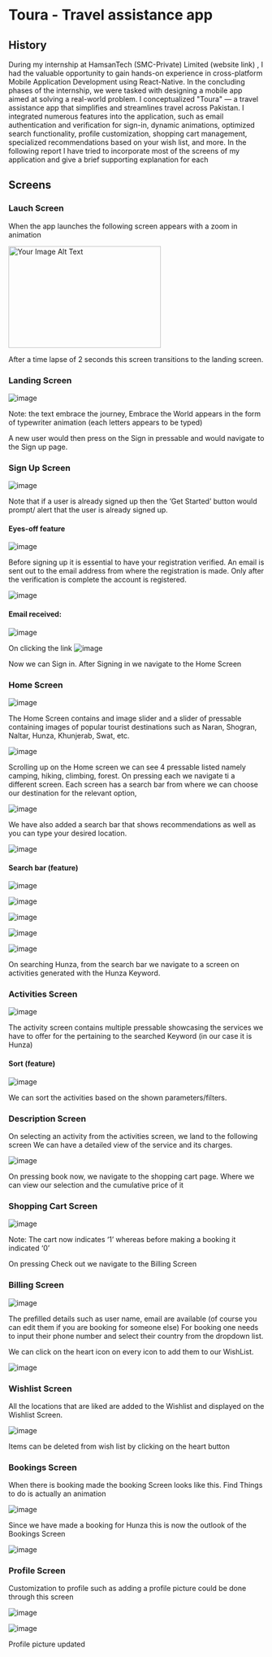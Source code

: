# Toura - Travel assistance app

## History
During my internship at HamsanTech (SMC-Private) Limited (website link) , I had the valuable opportunity to gain hands-on experience in cross-platform Mobile Application Development using React-Native. In the concluding phases of the internship, we were tasked with designing a mobile app aimed at solving a real-world problem. I conceptualized "Toura" — a travel assistance app that simplifies and streamlines travel across Pakistan.
I integrated numerous features into the application, such as email authentication and verification for sign-in, dynamic animations, optimized search functionality, profile customization, shopping cart management, specialized recommendations based on your wish list, and more.
In the following report I have tried to incorporate most of the screens of my application and give a brief supporting explanation for each

## Screens
### Lauch Screen
When the app launches the following screen appears with a zoom in  animation

<img src="https://github.com/Nimra-Arif/Toura/assets/119102280/ae07de9c-8dfa-4d92-8aaf-2db66fbe564d" alt="Your Image Alt Text" width="300" height="200">

After a time lapse of  2 seconds this screen transitions to the landing screen.


### Landing Screen

![image](https://github.com/Nimra-Arif/Toura/assets/119102280/19d49bf3-940e-42df-bfa3-f5f0d33e083f)

Note: the text embrace the journey, Embrace the World appears in the form of typewriter animation (each letters appears to be typed)


A new user would then press on the Sign in pressable and would navigate to the Sign up page.
### Sign Up Screen

![image](https://github.com/Nimra-Arif/Toura/assets/119102280/9a23b27c-eba9-4783-bf93-b83686d48f4c)

Note that if a user is already signed up then the ‘Get Started’ button would prompt/ alert that the user is already signed up.

#### Eyes-off feature	

![image](https://github.com/Nimra-Arif/Toura/assets/119102280/24a3e9c9-ec12-4e80-9ed0-e8dfa8f937e3)

Before signing up it is essential to have your registration verified. An email is sent out to the email address from where the registration is made. Only after the verification is complete the account is registered.

![image](https://github.com/Nimra-Arif/Toura/assets/119102280/ea72bfaa-0a55-4a76-95ac-19bec6ae4437)


#### Email received:

![image](https://github.com/Nimra-Arif/Toura/assets/119102280/08bf3a57-bd46-4406-ab4d-6c84c1a6dbdc)

On clicking the link
![image](https://github.com/Nimra-Arif/Toura/assets/119102280/bc3d777a-3051-4bdc-83a0-a73a6ab284de)

 
Now we can Sign in. After Signing in we navigate to the Home Screen


### Home Screen

![image](https://github.com/Nimra-Arif/Toura/assets/119102280/043a8ad0-63f1-4eb4-87be-1473d6d02766)

 

The Home Screen contains and image slider and a slider of pressable containing images of popular tourist destinations such as Naran, Shogran, Naltar, Hunza, Khunjerab, Swat, etc.
 

![image](https://github.com/Nimra-Arif/Toura/assets/119102280/4cc6ded9-4f4b-43f0-8b6b-7edc0c8fe607)

Scrolling up on the Home screen we can see 4 pressable listed namely camping, hiking, climbing, forest. On pressing each we navigate ti a different screen. Each screen has a search bar from where we can choose our destination for the relevant option,

![image](https://github.com/Nimra-Arif/Toura/assets/119102280/a98aec9e-b380-45b7-9e09-ac3f30303403)


We have also added a search bar that shows recommendations as well as you can type your desired location.

![image](https://github.com/Nimra-Arif/Toura/assets/119102280/efef3471-2cf1-4f24-b1c9-e80346ace505)

#### Search bar (feature)

![image](https://github.com/Nimra-Arif/Toura/assets/119102280/51bed518-603d-4ac0-844b-e3030343dc91)


![image](https://github.com/Nimra-Arif/Toura/assets/119102280/243a4335-80c3-498c-9b3a-d20a7651f830)


![image](https://github.com/Nimra-Arif/Toura/assets/119102280/8508ffe2-c7b8-4d78-9e23-f602377ac128)


![image](https://github.com/Nimra-Arif/Toura/assets/119102280/52574781-97a0-4b96-b765-ad7ff2821584)


![image](https://github.com/Nimra-Arif/Toura/assets/119102280/e287efb7-c17e-41cb-b0fa-748fdf70c534)


On searching Hunza, from the search bar we navigate to a screen on activities generated with the Hunza Keyword.

### Activities Screen

 ![image](https://github.com/Nimra-Arif/Toura/assets/119102280/14e893c4-2518-4d81-9201-b3d99927e6e8)


The activity screen contains multiple pressable showcasing the services we have to offer for the pertaining to the searched Keyword (in our case it is Hunza)


#### Sort (feature)

![image](https://github.com/Nimra-Arif/Toura/assets/119102280/2de9f2fc-b9d2-4f51-b042-4c2b0ef96255)

We can sort the activities based on the shown parameters/filters.
 
### Description Screen
On selecting an activity from the activities screen, we land to the following screen We can have a detailed view of the service and its charges.

 ![image](https://github.com/Nimra-Arif/Toura/assets/119102280/8b161aa3-38f3-42eb-b833-7ec324e34280)

On pressing book now, we navigate to the shopping cart page. Where we can view our selection and the cumulative price of it
### Shopping Cart Screen

![image](https://github.com/Nimra-Arif/Toura/assets/119102280/3dd66300-b221-4086-96a8-2dfb5cf9b5e0)


Note: The cart now indicates ‘1’ whereas before making a booking it indicated ‘0’

On pressing Check out we navigate to the Billing Screen

### Billing Screen 

![image](https://github.com/Nimra-Arif/Toura/assets/119102280/54a3050d-b098-4bc4-bc72-effc10943fe4)

The prefilled details such as user name, email are available (of course you can edit them if you are booking for someone else) 
For booking one needs to input their phone number and select their country from the dropdown list.


We can click on the heart icon on every icon to add them to our WishList.

![image](https://github.com/Nimra-Arif/Toura/assets/119102280/18950f72-d2cd-4a0c-8f43-f4becba47b00)


### Wishlist Screen
All the locations that are liked are added to the Wishlist and displayed on the Wishlist Screen.

![image](https://github.com/Nimra-Arif/Toura/assets/119102280/6dfe2070-8a56-48d1-81f3-8531a8eeea9c)

Items can be deleted from wish list by clicking on the heart button

### Bookings Screen
When there is booking made the booking Screen looks like this. Find Things to do is actually an animation

![image](https://github.com/Nimra-Arif/Toura/assets/119102280/4d205c6e-b8d5-47ea-93d8-ecb8f3c50f14)


Since we have made a booking for Hunza this is now the outlook of the Bookings Screen
 
![image](https://github.com/Nimra-Arif/Toura/assets/119102280/047062c8-425a-4c55-9c38-d812e808f2c2)


### Profile Screen
Customization to profile such as adding a profile picture could be done through this screen 

![image](https://github.com/Nimra-Arif/Toura/assets/119102280/79dc59a5-b907-4991-8338-2cc071ad4fa5)

![image](https://github.com/Nimra-Arif/Toura/assets/119102280/e54b6566-0995-40d1-b8c6-0392cca6bf5d)

Profile picture updated
 
